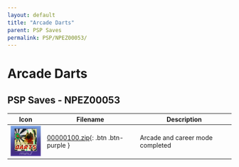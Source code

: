 ```yaml
---
layout: default
title: "Arcade Darts"
parent: PSP Saves
permalink: PSP/NPEZ00053/
---
```

# Arcade Darts

## PSP Saves - NPEZ00053

| Icon | Filename | Description |
|------|----------|-------------|
| ![Arcade Darts](ICON0.PNG) | [00000100.zip](00000100.zip){: .btn .btn-purple } | Arcade and career mode completed |
